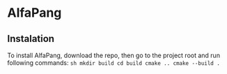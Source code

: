 # AlfaPang


## Instalation
To install AlfaPang, download the repo, then go to the project root and run following commands:
    ```sh
    mkdir build
    cd build
    cmake ..
    cmake --build .
    ```

